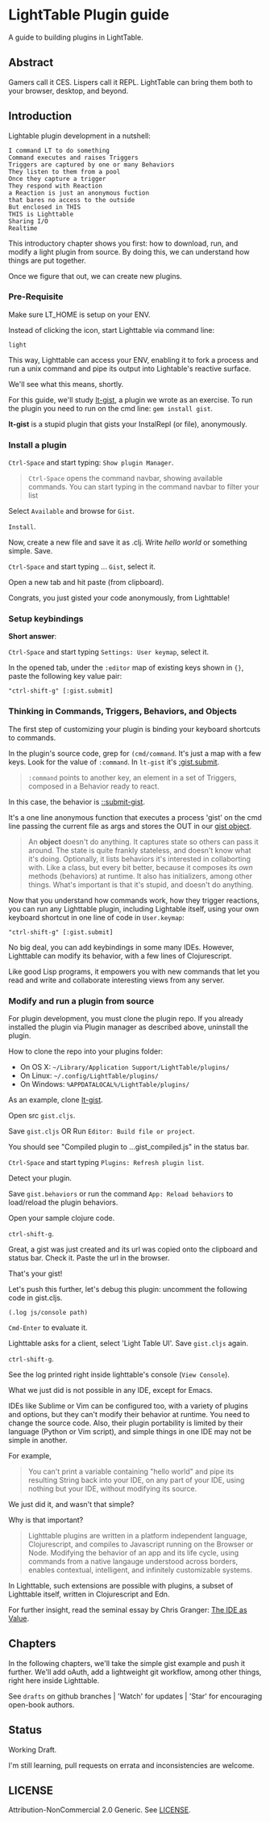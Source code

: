 # LightTable Plugin guide

A guide to building plugins in LightTable.

## Abstract

Gamers call it CES. Lispers call it REPL. LightTable can bring them both to your browser, desktop, and beyond.

## Introduction

Lightable plugin development in a nutshell:

    I command LT to do something
    Command executes and raises Triggers
    Triggers are captured by one or many Behaviors
    They listen to them from a pool
    Once they capture a trigger
    They respond with Reaction    
    a Reaction is just an anonymous fuction
    that bares no access to the outside
    But enclosed in THIS
    THIS is Lighttable
    Sharing I/O
    Realtime
    
This introductory chapter shows you first: how to download, run, and modify a light plugin from source. By doing this, we can understand how things are put together. 

Once we figure that out, we can create new plugins.

### Pre-Requisite

Make sure LT_HOME is setup on your ENV.

Instead of clicking the icon, start Lighttable via command line:

    light

This way, Lighttable can access your ENV, enabling it to fork a process and run a unix command and pipe its output into Lightable's reactive surface. 

We'll see what this means, shortly.

For this guide, we'll study [lt-gist](https://github.com/sreeharsha-m/lt-gist), a plugin we wrote as an exercise. To run the plugin you need to run on the cmd line:  `gem install gist`.

**lt-gist** is a stupid plugin that gists your InstalRepl (or file), anonymously.

### Install a plugin

`Ctrl-Space` and start typing: `Show plugin Manager`.

> `Ctrl-Space` opens the command navbar, showing available commands. You can start typing in the command navbar to filter your list

Select `Available` and browse for `Gist`. 

`Install`.

Now, create a new file and save it as .clj. Write _hello world_ or something simple. Save.

`Ctrl-Space` and start typing ... `Gist`, select it.

Open a new tab and hit paste (from clipboard).

Congrats, you just gisted your code anonymously, from Lighttable!

### Setup keybindings

**Short answer**: 

`Ctrl-Space` and start typing `Settings: User keymap`, select it. 

In the opened tab, under the `:editor` map of existing keys shown in `{}`, paste the following key value pair: 

    "ctrl-shift-g" [:gist.submit]
    
### Thinking in Commands, Triggers, Behaviors, and Objects

The first step of customizing your plugin is binding your keyboard shortcuts to commands.

In the plugin's source code, grep for `(cmd/command`. It's just a map with a few keys. Look for the value of `:command`. In `lt-gist` it's [:gist.submit](https://github.com/sreeharsha-m/lt-gist/blob/master/src/lt/plugins/gist.cljs#L41).  

> `:command` points to another key, an element in a set of Triggers, composed in a Behavior ready to react.

In this case, the behavior is [::submit-gist](https://github.com/sreeharsha-m/lt-gist/blob/master/src/lt/plugins/gist.cljs#L22).  

It's a one line anonymous function that executes a process 'gist' on the cmd line passing the current file as args and stores the OUT in our [gist object](https://github.com/sreeharsha-m/lt-gist/blob/master/src/lt/plugins/gist.cljs#L35).

> An **object** doesn't do anything. It captures state so others can pass it around. The state is quite frankly stateless, and doesn't know what it's doing. Optionally, it lists behaviors it's interested in collaborting with. Like a class, but every bit better, because it composes its _own_ methods (behaviors) at runtime. It also has initializers, among other things. What's important is that it's stupid, and doesn't do anything.

Now that you understand how commands work, how they trigger reactions, you can run any Lighttable plugin, including Lightable itself, using your own keyboard shortcut in one line of code in `User.keymap`:

    "ctrl-shift-g" [:gist.submit] 

No big deal, you can add keybindings in some many IDEs. However, Lighttable can modify its behavior, with a few lines of Clojurescript. 

Like good Lisp programs, it empowers you with new commands that let you read and write and collaborate interesting views from any server.

### Modify and run a plugin from source

For plugin development, you must clone the plugin repo. If you already installed the plugin via Plugin manager as described above, uninstall the plugin.

How to clone the repo into your plugins folder:

  * On OS X: `~/Library/Application Support/LightTable/plugins/`
  * On Linux: `~/.config/LightTable/plugins/`
  * On Windows: `%APPDATALOCAL%/LightTable/plugins/`

As an example, clone [lt-gist](https://github.com/sreeharsha-m/lt-gist).

Open src `gist.cljs`.

Save `gist.cljs` OR Run `Editor: Build file or project`. 

You should see "Compiled plugin to ...gist_compiled.js" in the status bar.

`Ctrl-Space` and start typing `Plugins: Refresh plugin list`.

Detect your plugin.

Save `gist.behaviors` or run the command `App: Reload behaviors` to load/reload the plugin behaviors.

Open your sample clojure code.

`ctrl-shift-g`.

Great, a gist was just created and its url was copied onto the clipboard and status bar. Check it. Paste the url in the browser.

That's your gist!

Let's push this further, let's debug this plugin: uncomment the following code in gist.cljs.

    (.log js/console path)

`Cmd-Enter` to evaluate it. 

Lighttable asks for a client, select 'Light Table UI'. Save `gist.cljs` again.

`ctrl-shift-g`.

See the log printed right inside lighttable's console (`View Console`).

What we just did is not possible in any IDE, except for Emacs. 

IDEs like Sublime or Vim can be configured too, with a variety of plugins and options, but they can't modify their behavior at runtime. You need to change the source code. Also, their plugin portability is limited by their language (Python or Vim script), and simple things in one IDE may not be simple in another. 

For example,
 > You can't print a variable containing "hello world" and pipe its resulting String back into your IDE, on any part of your IDE, using nothing but your IDE, without modifying its source.

We just did it, and wasn't that simple?

Why is that important? 

> Lighttable plugins are written in a platform independent language, Clojurescript, and compiles to Javascript running on the Browser or Node. Modifying the behavior of an app and its life cycle, using  commands from a native langauge understood across borders, enables contextual, intelligent, and infinitely customizable systems.

In Lighttable, such extensions are possible with plugins, a subset of Lighttable itself, written in Clojurescript and Edn.

For further insight, read the seminal essay by Chris Granger: [The IDE as Value](http://www.chris-granger.com/2013/01/24/the-ide-as-data/).

## Chapters

In the following chapters, we'll take the simple gist example and push it further. We'll add oAuth, add a lightweight git workflow, among other  things, right here inside Lighttable.  

See `drafts` on github branches | 'Watch' for updates | 'Star' for encouraging open-book authors.

## Status

Working Draft.

I'm still learning, pull requests on errata and inconsistencies are welcome.

## LICENSE

Attribution-NonCommercial 2.0 Generic. See [LICENSE](http://creativecommons.org/licenses/by-nc/2.0/).
